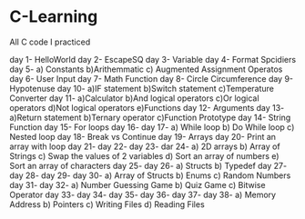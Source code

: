 # C-Learning
All C code I practiced

day 1-  HelloWorld
day 2-  EscapeSQ
day 3-  Variable
day 4-  Format Spcidiers
day 5-  a) Constants 
        b)Arithemmatic
        c) Augmented Assignment Operatos
day 6-  User Input
day 7-  Math Function
day 8-  Circle Circumference
day 9-  Hypotenuse
day 10- a)IF statement
        b)Switch statement
        c)Temperature Converter
day 11- a)Calculator
        b)And logical operators
        c)Or logical operators
        d)Not logical operators
        e)Functions
day 12- Arguments
day 13- a)Return statement
        b)Ternary operator
        c)Function Prototype
day 14- String Function
day 15- For loops
day 16- 
day 17- a) While loop
        b) Do While loop
        c) Nested loop
day 18- Break vs Continue
day 19- Arrays
day 20- Print an array with loop
day 21-
day 22-
day 23-
dar 24- a) 2D arrays
        b) Array of Strings
        c) Swap the values of 2 variables
        d) Sort an array of numbers
        e) Sort an array of characters
day 25- 
day 26- a) Structs
        b) Typedef
day 27-
day 28-
day 29-
day 30- a) Array of Structs
        b) Enums
        c) Random Numbers
day 31-
day 32- a) Number Guessing Game
        b) Quiz Game
        c) Bitwise Operator
day 33-
day 34-
day 35-
day 36-
day 37-
day 38- a) Memory Address
        b) Pointers
        c) Writing Files
        d) Reading Files
